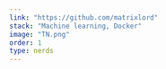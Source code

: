 ```yaml
---
link: "https://github.com/matrixlord"
stack: "Machine learning, Docker"
image: "TN.png"
order: 1
type: nerds
---
```

